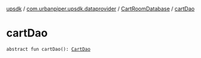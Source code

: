 [upsdk](../../index.md) / [com.urbanpiper.upsdk.dataprovider](../index.md) / [CartRoomDatabase](index.md) / [cartDao](./cart-dao.md)

# cartDao

`abstract fun cartDao(): `[`CartDao`](../-cart-dao/index.md)